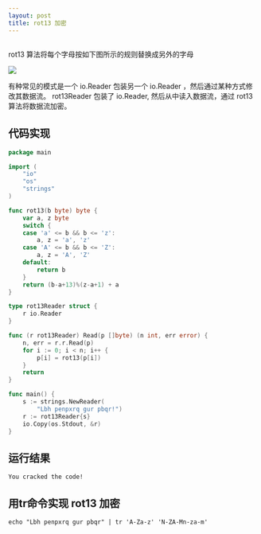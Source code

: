 ```yaml
---
layout: post
title: rot13 加密
---
```


## 

rot13 算法将每个字母按如下图所示的规则替换成另外的字母

![](https://upload.wikimedia.org/wikipedia/commons/3/33/ROT13_table_with_example.svg)

有种常见的模式是一个 io.Reader 包装另一个 io.Reader ，然后通过某种方式修改其数据流。
rot13Reader 包装了 io.Reader, 然后从中读入数据流，通过 rot13 算法将数据流加密。

## 代码实现

```go
package main

import (
	"io"
	"os"
	"strings"
)

func rot13(b byte) byte {
	var a, z byte
	switch {
	case 'a' <= b && b <= 'z':
		a, z = 'a', 'z'
	case 'A' <= b && b <= 'Z':
		a, z = 'A', 'Z'
	default:
		return b
	}
	return (b-a+13)%(z-a+1) + a
}

type rot13Reader struct {
	r io.Reader
}

func (r rot13Reader) Read(p []byte) (n int, err error) {
	n, err = r.r.Read(p)
	for i := 0; i < n; i++ {
		p[i] = rot13(p[i])
	}
	return
}

func main() {
	s := strings.NewReader(
		"Lbh penpxrq gur pbqr!")
	r := rot13Reader{s}
	io.Copy(os.Stdout, &r)
}
```

## 运行结果

```
You cracked the code!
```

## 用tr命令实现 rot13 加密

```shell
echo "Lbh penpxrq gur pbqr" | tr 'A-Za-z' 'N-ZA-Mn-za-m'
```
